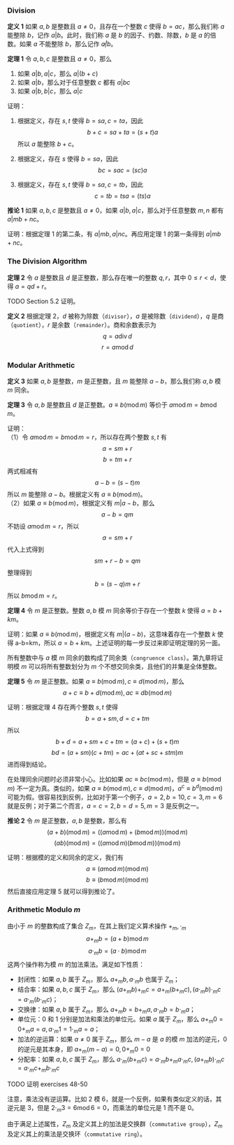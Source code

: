 ### Division
**定义 1**
如果 $a, b$ 是整数且 $a\neq 0$，且存在一个整数 $c$ 使得 $b=ac$，那么我们称 $a$ 能整除 $b$，记作 $a|b$。此时，我们称 $a$ 是 $b$ 的因子、约数、除数，$b$ 是 $a$ 的倍数。如果 $a$ 不能整除 $b$，那么记作 $a\not |b$。

**定理 1**
令 $a, b, c$ 是整数且 $a\neq 0$，那么
1. 如果 $a|b, a|c$，那么 $a|(b+c)$
2. 如果 $a|b$，那么对于任意整数 $c$ 都有 $a|bc$
3. 如果 $a|b, b|c$，那么 $a|c$

证明：
1. 根据定义，存在 $s,t$ 使得 $b=sa,c=ta$，因此
$$b+c=sa+ta=(s+t)a$$
所以 $a$ 能整除 $b+c$。

2. 根据定义，存在 $s$ 使得 $b=sa$，因此
$$bc=sac=(sc)a$$

3. 根据定义，存在 $s,t$ 使得 $b=sa,c=tb$，因此
$$c=tb=tsa=(ts)a$$

**推论 1**
如果 $a, b, c$ 是整数且 $a\neq 0$，如果 $a|b,a|c$，那么对于任意整数 $m,n$ 都有 $a|mb+nc$。

证明：根据定理 1 的第二条，有 $a|mb,a|nc$。再应用定理 1 的第一条得到 $a|mb+nc$。

### The Division Algorithm
**定理 2**
令 $a$ 是整数且 $d$ 是正整数，那么存在唯一的整数 $q,r$，其中 $0\leq r<d$，使得 $a=qd+r$。

TODO Section 5.2 证明。

**定义 2**
根据定理 2，$d$ 被称为除数（`divisor`），$a$ 是被除数（`dividend`），$q$ 是商（`quotient`），$r$ 是余数（`remainder`）。商和余数表示为
$$q=a\operatorname{div}d$$
$$r=a\operatorname{mod}d$$

###  Modular Arithmetic
**定义 3**
如果 $a,b$ 是整数，$m$ 是正整数，且 $m$ 能整除 $a-b$，那么我们称 $a,b$ 模 $m$ 同余。

**定理 3**
令 $a,b$ 是整数且 $d$ 是正整数。$a\equiv b(\operatorname{mod}m)$ 等价于 $a\operatorname{mod}m=b\operatorname{mod}m$。

证明：  
（1）令 $a\operatorname{mod}m=b\operatorname{mod}m=r$，所以存在两个整数 $s,t$ 有
$$a=sm+r$$
$$b=tm+r$$
两式相减有
$$a-b=(s-t)m$$
所以 $m$ 能整除 $a-b$。根据定义有 $a\equiv b(\operatorname{mod}m)$。  
（2）如果 $a\equiv b(\operatorname{mod}m)$，根据定义有 $m|a-b$，那么
$$a-b=qm$$
不妨设 $a\operatorname{mod}m=r$，所以
$$a=sm+r$$
代入上式得到
$$sm+r-b=qm$$
整理得到
$$b=(s-q)m+r$$
所以 $b\operatorname{mod}m=r$。

**定理 4**
令 $m$ 是正整数。整数 $a,b$ 模 $m$ 同余等价于存在一个整数 $k$ 使得 $a=b+km$。

证明：如果 $a\equiv b(\operatorname{mod}m)$，根据定义有 $m|(a-b)$，这意味着存在一个整数 $k$ 使得 a-b=km，所以 $a=b+km$。上述证明的每一步反过来即证明定理的另一面。

所有整数中与 $a$ 模 $m$ 同余的数构成了同余类（`congruence class`）。第九章将证明模 $m$ 可以将所有整数划分为 $m$ 个不想交同余类，且他们的并集是全体整数。

**定理 5**
令 $m$ 是正整数。如果 $a\equiv b(\operatorname{mod}m),c\equiv d(\operatorname{mod}m)$，那么
$$a+c\equiv b+d(\operatorname{mod}m),ac\equiv db(\operatorname{mod}m)$$

证明：根据定理 4 存在两个整数 $s,t$ 使得
$$b=a+sm,d=c+tm$$
所以
$$b+d=a+sm+c+tm=(a+c)+(s+t)m$$
$$bd=(a+sm)(c+tm)=ac+(at+sc+stm)m$$
进而得到结论。

在处理同余问题时必须非常小心。比如如果 $ac\equiv bc(\operatorname{mod}m)$，但是 $a\equiv b(\operatorname{mod}m)$ 不一定为真。类似的，如果 $a\equiv b(\operatorname{mod}m),c\equiv d(\operatorname{mod}m)$，$a^c\equiv b^d(\operatorname{mod}m)$ 可能为假。很容易找到反例，比如对于第一个例子，$a=2,b=10,c=3,m=6$ 就是反例；对于第二个而言，$a=c=2,b=d=5,m=3$ 是反例之一。

**推论 2**
令 $m$ 是正整数，$a,b$ 是整数，那么有
$$(a+b)(\operatorname{mod}m)=((a\operatorname{mod}m)+(b\operatorname{mod}m))(\operatorname{mod}m)$$
$$(ab)(\operatorname{mod}m)=((a\operatorname{mod}m)(b\operatorname{mod}m))(\operatorname{mod}m)$$

证明：根据模的定义和同余的定义，我们有
$$a\equiv (a\operatorname{mod}m)(\operatorname{mod}m)$$
$$b\equiv (b\operatorname{mod}m)(\operatorname{mod}m)$$
然后直接应用定理 5 就可以得到推论了。

### Arithmetic Modulo $m$
由小于 $m$ 的整数构成了集合 $Z_m$，在其上我们定义算术操作 $+_m,\cdot_m$
$$a+_mb=(a+b)\operatorname{mod}m$$
$$a\cdot_mb=(a\cdot b)\operatorname{mod}m$$
这两个操作称为模 $m$ 的加法乘法。满足如下性质：
* 封闭性：如果 $a,b$ 属于 $Z_m$，那么 $a+_mb,a\cdot_mb$ 也属于 $Z_m$；
* 结合率：如果 $a,b,c$ 属于 $Z_m$，那么 $(a+_mb)+_mc=a+_m(b+_mc),(a\cdot_mb)\cdot_mc=a\cdot_m(b\cdot_mc)$；
* 交换律：如果 $a,b$ 属于 $Z_m$，那么 $a+_mb=b+_ma,a\cdot_mb=b\cdot_ma$；
* 单位元：0 和 1 分别是加法和乘法的单位元。如果 $a$ 属于 $Z_m$，那么 $a+_m0=0+_ma=a,a\cdot_m1=1\cdot_ma=a$；
* 加法的逆运算：如果 $a\neq 0$ 属于 $Z_m$，那么 $m-a$ 是 $a$ 的模 $m$ 加法的逆元，0 的逆元是其本身，即 $a+_m(m-a)=0,0+_m0=0$
* 分配率：如果 $a,b,c$ 属于 $Z_m$，那么 $a\cdot_m(b+_mc)=a\cdot_mb+_ma\cdot_mc,(a+_mb)\cdot_mc=a\cdot_mc+_mb\cdot_mc$

TODO 证明 exercises 48-50

注意，乘法没有逆运算。比如 2 模 6，就是一个反例，如果有类似定义的话，其逆元是 3，但是 $2\cdot_m3=6\operatorname{mod}6=0$，而乘法的单位元是 1 而不是 0。

由于满足上述属性，$Z_m$ 及定义其上的加法是交换群（`commutative group`），$Z_m$ 及定义其上的乘法是交换环（`commutative ring`）。

